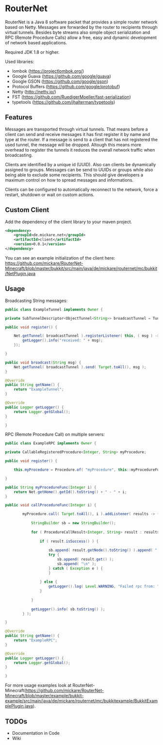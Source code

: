 RouterNet
=========

RouterNet is a Java 8 software packet that provides a simple router network based on Netty. Messages are forwarded by the router to recipients through virtual tunnels. Besides byte streams also simple object serialization and RPC (Remote Procedure Calls) allow a free, easy and dynamic development of network based applications.

Required JDK 1.8 or higher.

Used libraries:
- lombok (https://projectlombok.org/)
- Google Guava (https://github.com/google/guava)
- Google GSON (https://github.com/google/gson)
- Protocol Buffers (https://github.com/google/protobuf)
- Netty (http://netty.io/)
- FST (https://github.com/RuedigerMoeller/fast-serialization)
- typetools (https://github.com/jhalterman/typetools)

Features
----------------
Messages are transported through virtual tunnels. That means before a client can send and receive messages it has first register it by name and type at the router.
If a message is send to a client that has not registered the used tunnel, the message will be dropped. Altough this means more overhead to register the tunnels it reduces the overall network traffic when broadcasting.

Clients are identified by a unique id (UUID). Also can clients be dynamically assigned to groups. Messages can be send to UUIDs or groups while also being able to exclude some recipients. This should give developers a maximum control on how to spread messages and informations.

Clients can be configured to automatically reconnect to the network, force a restart, shutdown or wait on custom actions.


Custom Client
-------------

Add the dependency of the client library to your maven project.
```xml
<dependency>
	<groupId>de.mickare.net</groupId>
	<artifactId>client</artifactId>
	<version>0.0.1</version>
</dependency>
```

You can see an example initialization of the client here: https://github.com/mickare/RouterNet-Minecraft/blob/master/bukkit/src/main/java/de/mickare/routernet/mc/bukkit/NetPlugin.java


Usage
-----

Broadcasting String messages:
```java
public class ExampleTunnel implements Owner {

private SubTunnelDescriptor<ObjectTunnel<String>> broadcastTunnel = TunnelDescriptors.getObjectTunnel( "broadcast", String.class );

public void register() {

    Net.getTunnel( broadcastTunnel ).registerListener( this, ( msg ) -> {
        getLogger().info("received: " + msg);
    });

}

public void broadcast(String msg) {
    Net.getTunnel( broadcastTunnel ).send( Target.toAll(), msg );
}

@Override
public String getName() {
    return "ExampleTunnel";
}

@Override
public Logger getLogger() {
    return Logger.getGlobal();
}

}

```

RPC (Remote Procedure Call) on multiple servers:
```java
public class ExampleRPC implements Owner {

private CallableRegisteredProcedure<Integer, String> myProcedure;

public void register() {

    this.myProcedure = Procedure.of( "myProcedure", this::myProcedureFunc ).register();

}

public String myProcedureFunc(Integer i) {
    return Net.getHome().getId().toString() + " - " + i;
}

public void callProcedureFunc(Integer i) {

        myProcedure.call( Target.toAll(), i ).addListener( results -> {
            
            StringBuilder sb = new StringBuilder();
            
            for ( ProcedureCallResult<Integer, String> result : results ) {
                
                if ( result.isSuccess() ) {
                    
                    sb.append( result.getNode().toString() ).append( ":\n" );
                    try {
                        sb.append( result.get() );
                        sb.append( "\n" );
                    } catch ( Exception e ) {
                    }
                    
                } else {
                    getLogger().log( Level.WARNING, "Failed rpc from: " + result.getNode().toString(), result.cause() );
                }
                
            }
            
            getLogger().info( sb.toString() );
        } );

}

@Override
public String getName() {
    return "ExampleRPC";
}

@Override
public Logger getLogger() {
    return Logger.getGlobal();
}

}

```

For more usage examples look at RouterNet-Minecraft(https://github.com/mickare/RouterNet-Minecraft/blob/master/example/bukkit-example/src/main/java/de/mickare/routernet/mc/bukkitexample/BukkitExamplePlugin.java).

TODOs
-----
- Documentation in Code
- Wiki